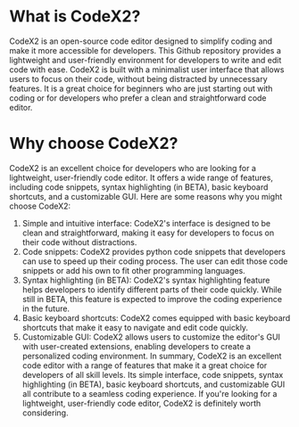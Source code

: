 # What is CodeX2?
CodeX2 is an open-source code editor designed to simplify coding and make it more accessible for developers. This Github repository provides a lightweight and user-friendly environment for developers to write and edit code with ease. CodeX2 is built with a minimalist user interface that allows users to focus on their code, without being distracted by unnecessary features. It is a great choice for beginners who are just starting out with coding or for developers who prefer a clean and straightforward code editor.

# Why choose CodeX2?
CodeX2 is an excellent choice for developers who are looking for a lightweight, user-friendly code editor. It offers a wide range of features, including code snippets, syntax highlighting (in BETA), basic keyboard shortcuts, and a customizable GUI. Here are some reasons why you might choose CodeX2:
1. Simple and intuitive interface: CodeX2's interface is designed to be clean and straightforward, making it easy for developers to focus on their code without distractions.
2. Code snippets: CodeX2 provides python code snippets that developers can use to speed up their coding process. The user can edit those code snippets or add his own to fit other programming languages.
3. Syntax highlighting (in BETA): CodeX2's syntax highlighting feature helps developers to identify different parts of their code quickly. While still in BETA, this feature is expected to improve the coding experience in the future.
4. Basic keyboard shortcuts: CodeX2 comes equipped with basic keyboard shortcuts that make it easy to navigate and edit code quickly.
5. Customizable GUI: CodeX2 allows users to customize the editor's GUI with user-created extensions, enabling developers to create a personalized coding environment.
In summary, CodeX2 is an excellent code editor with a range of features that make it a great choice for developers of all skill levels. Its simple interface, code snippets, syntax highlighting (in BETA), basic keyboard shortcuts, and customizable GUI all contribute to a seamless coding experience. If you're looking for a lightweight, user-friendly code editor, CodeX2 is definitely worth considering.
